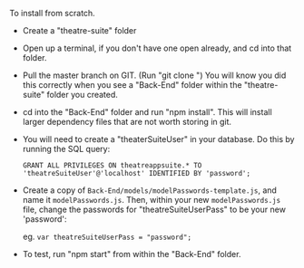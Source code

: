 To install from scratch.

* Create a "theatre-suite" folder

* Open up a terminal, if you don't have one open already, and cd into that folder.

* Pull the master branch on GIT. (Run "git clone ") You will know you did this correctly when you see a "Back-End" folder within the "theatre-suite" folder you created.

* cd into the "Back-End" folder and run "npm install". This will install larger dependency files that are not worth storing in git.

* You will need to create a "theaterSuiteUser" in your database. Do this by running the SQL query:

  `GRANT ALL PRIVILEGES ON theatreappsuite.* TO 'theatreSuiteUser'@'localhost' IDENTIFIED BY 'password';`

* Create a copy of `Back-End/models/modelPasswords-template.js`, and name it `modelPasswords.js`. 
  Then, within your new `modelPasswords.js` file, change the passwords for "theatreSuiteUserPass" to be your new 'password':
  
  eg. `var theatreSuiteUserPass = "password";`

* To test, run "npm start" from within the "Back-End" folder.
